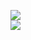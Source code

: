 [![](https://img.shields.io/badge/Made%20With-Github%20Spray-lightgrey.svg?style=for-the-badge&logo=github)](https://github.com/Annihil/github-spray#26427)  
[![](https://i.imgur.com/2DrTn0Z.gif)](https://github.com/Annihil/github-spray)